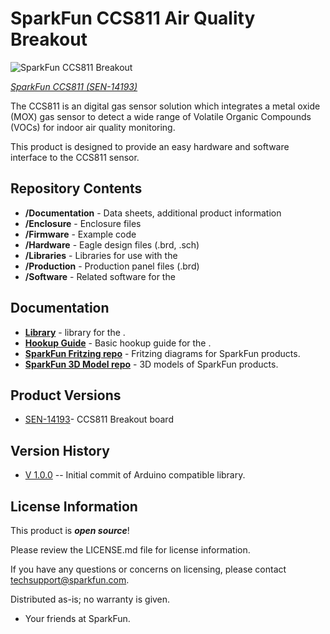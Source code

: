SparkFun CCS811 Air Quality Breakout
========================================

![SparkFun CCS811 Breakout](https://github.com/sparkfun/CCS811_Air_Quality_Breakout/blob/master/Documentation/readme_picture.jpg)

[*SparkFun CCS811 (SEN-14193)*](https://www.sparkfun.com/products/14193)

The CCS811 is an digital gas sensor solution which integrates a metal oxide (MOX) gas sensor to detect a wide range of Volatile Organic Compounds (VOCs) for indoor air quality monitoring.

This product is designed to provide an easy hardware and software interface to the CCS811 sensor.

Repository Contents
-------------------

* **/Documentation** - Data sheets, additional product information
* **/Enclosure** - Enclosure files 
* **/Firmware** - Example code 
* **/Hardware** - Eagle design files (.brd, .sch)
* **/Libraries** - Libraries for use with the <PRODUCT NAME>
* **/Production** - Production panel files (.brd)
* **/Software** - Related software for the <PRODUCT NAME>

Documentation
--------------
* **[Library](https://github.com/sparkfun/SparkFun_CCS811_Arduino_Library)** - <LANGUAGE> library for the <PRODUCT NAME>.
* **[Hookup Guide](https://learn.sparkfun.com/tutorials/ccs811-air-quality-breakout-hookup-guide)** - Basic hookup guide for the <PRODUCT NAME>.
* **[SparkFun Fritzing repo](https://github.com/sparkfun/Fritzing_Parts)** - Fritzing diagrams for SparkFun products.
* **[SparkFun 3D Model repo](https://github.com/sparkfun/3D_Models)** - 3D models of SparkFun products. 

Product Versions
----------------
* [SEN-14193](https://www.sparkfun.com/)- CCS811 Breakout board

Version History
---------------
* [V 1.0.0](https://github.com/sparkfun/CCS811_Air_Quality_Breakout/tree/V_1.0.0) -- Initial commit of Arduino compatible library.

License Information
-------------------

This product is _**open source**_! 

Please review the LICENSE.md file for license information. 

If you have any questions or concerns on licensing, please contact techsupport@sparkfun.com.

Distributed as-is; no warranty is given.

- Your friends at SparkFun.

_<COLLABORATION CREDIT>_
